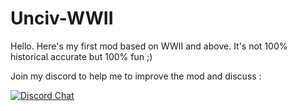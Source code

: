 # Unciv-WWII
Hello. Here's my first mod based on WWII and above. It's not 100% historical accurate but 100% fun ;)

Join my discord to help me to improve the mod and discuss :

[![Discord Chat](https://img.shields.io/discord/538409051432812554.svg)](https://discord.gg/QzmEEWV)
